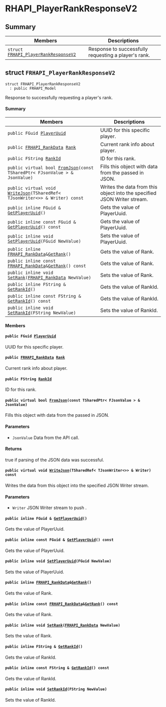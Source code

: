 # RHAPI_PlayerRankResponseV2 <a id="group__RHAPI__PlayerRankResponseV2"></a>

## Summary

 Members                        | Descriptions                                
--------------------------------|---------------------------------------------
`struct `[`FRHAPI_PlayerRankResponseV2`](#structFRHAPI__PlayerRankResponseV2) | Response to successfully requesting a player&#39;s rank.

## struct `FRHAPI_PlayerRankResponseV2` <a id="structFRHAPI__PlayerRankResponseV2"></a>

```
struct FRHAPI_PlayerRankResponseV2
  : public FRHAPI_Model
```

Response to successfully requesting a player&#39;s rank.

#### Summary

 Members                        | Descriptions                                
--------------------------------|---------------------------------------------
`public FGuid `[`PlayerUuid`](#structFRHAPI__PlayerRankResponseV2_1a10fe34359412aef124eaf028e9f318e6) | UUID for this specific player.
`public `[`FRHAPI_RankData`](RHAPI_RankData.md#structFRHAPI__RankData)` `[`Rank`](#structFRHAPI__PlayerRankResponseV2_1adf07ad32c8f17803efc173c7c9ac1da5) | Current rank info about player.
`public FString `[`RankId`](#structFRHAPI__PlayerRankResponseV2_1a1c0a9730b764c6c249de4a58491f0967) | ID for this rank.
`public virtual bool `[`FromJson`](#structFRHAPI__PlayerRankResponseV2_1a02bc6e94b724096091a0caa8caa9cbdd)`(const TSharedPtr< FJsonValue > & JsonValue)` | Fills this object with data from the passed in JSON.
`public virtual void `[`WriteJson`](#structFRHAPI__PlayerRankResponseV2_1a757f9ea037f1eceb84f3d68201898bd1)`(TSharedRef< TJsonWriter<>> & Writer) const` | Writes the data from this object into the specified JSON Writer stream.
`public inline FGuid & `[`GetPlayerUuid`](#structFRHAPI__PlayerRankResponseV2_1a174222cd630849b99fbed5f94a53cd82)`()` | Gets the value of PlayerUuid.
`public inline const FGuid & `[`GetPlayerUuid`](#structFRHAPI__PlayerRankResponseV2_1a4a3a7f6b1ee199dc903b3ba903223293)`() const` | Gets the value of PlayerUuid.
`public inline void `[`SetPlayerUuid`](#structFRHAPI__PlayerRankResponseV2_1a3d1d4732d4120a4737aaff48e76b7127)`(FGuid NewValue)` | Sets the value of PlayerUuid.
`public inline `[`FRHAPI_RankData`](RHAPI_RankData.md#structFRHAPI__RankData)` & `[`GetRank`](#structFRHAPI__PlayerRankResponseV2_1ac0bf2c0e32e464eabb65775162e0d9ba)`()` | Gets the value of Rank.
`public inline const `[`FRHAPI_RankData`](RHAPI_RankData.md#structFRHAPI__RankData)` & `[`GetRank`](#structFRHAPI__PlayerRankResponseV2_1a9294cfa6ceca4a2f6732ec959326190a)`() const` | Gets the value of Rank.
`public inline void `[`SetRank`](#structFRHAPI__PlayerRankResponseV2_1a78609598c4b8aa825012e70d10986b84)`(`[`FRHAPI_RankData`](RHAPI_RankData.md#structFRHAPI__RankData)` NewValue)` | Sets the value of Rank.
`public inline FString & `[`GetRankId`](#structFRHAPI__PlayerRankResponseV2_1a38609090cb20fc2bda2591c6b184dc8f)`()` | Gets the value of RankId.
`public inline const FString & `[`GetRankId`](#structFRHAPI__PlayerRankResponseV2_1ac8ae609b8dfc814936a2805c65d6a2b7)`() const` | Gets the value of RankId.
`public inline void `[`SetRankId`](#structFRHAPI__PlayerRankResponseV2_1a0101d12f93802b6057f0996fb60e08aa)`(FString NewValue)` | Sets the value of RankId.

#### Members

#### `public FGuid `[`PlayerUuid`](#structFRHAPI__PlayerRankResponseV2_1a10fe34359412aef124eaf028e9f318e6) <a id="structFRHAPI__PlayerRankResponseV2_1a10fe34359412aef124eaf028e9f318e6"></a>

UUID for this specific player.

#### `public `[`FRHAPI_RankData`](RHAPI_RankData.md#structFRHAPI__RankData)` `[`Rank`](#structFRHAPI__PlayerRankResponseV2_1adf07ad32c8f17803efc173c7c9ac1da5) <a id="structFRHAPI__PlayerRankResponseV2_1adf07ad32c8f17803efc173c7c9ac1da5"></a>

Current rank info about player.

#### `public FString `[`RankId`](#structFRHAPI__PlayerRankResponseV2_1a1c0a9730b764c6c249de4a58491f0967) <a id="structFRHAPI__PlayerRankResponseV2_1a1c0a9730b764c6c249de4a58491f0967"></a>

ID for this rank.

#### `public virtual bool `[`FromJson`](#structFRHAPI__PlayerRankResponseV2_1a02bc6e94b724096091a0caa8caa9cbdd)`(const TSharedPtr< FJsonValue > & JsonValue)` <a id="structFRHAPI__PlayerRankResponseV2_1a02bc6e94b724096091a0caa8caa9cbdd"></a>

Fills this object with data from the passed in JSON.

#### Parameters
* `JsonValue` Data from the API call.

#### Returns
true if parsing of the JSON data was successful.

#### `public virtual void `[`WriteJson`](#structFRHAPI__PlayerRankResponseV2_1a757f9ea037f1eceb84f3d68201898bd1)`(TSharedRef< TJsonWriter<>> & Writer) const` <a id="structFRHAPI__PlayerRankResponseV2_1a757f9ea037f1eceb84f3d68201898bd1"></a>

Writes the data from this object into the specified JSON Writer stream.

#### Parameters
* `Writer` JSON Writer stream to push .

#### `public inline FGuid & `[`GetPlayerUuid`](#structFRHAPI__PlayerRankResponseV2_1a174222cd630849b99fbed5f94a53cd82)`()` <a id="structFRHAPI__PlayerRankResponseV2_1a174222cd630849b99fbed5f94a53cd82"></a>

Gets the value of PlayerUuid.

#### `public inline const FGuid & `[`GetPlayerUuid`](#structFRHAPI__PlayerRankResponseV2_1a4a3a7f6b1ee199dc903b3ba903223293)`() const` <a id="structFRHAPI__PlayerRankResponseV2_1a4a3a7f6b1ee199dc903b3ba903223293"></a>

Gets the value of PlayerUuid.

#### `public inline void `[`SetPlayerUuid`](#structFRHAPI__PlayerRankResponseV2_1a3d1d4732d4120a4737aaff48e76b7127)`(FGuid NewValue)` <a id="structFRHAPI__PlayerRankResponseV2_1a3d1d4732d4120a4737aaff48e76b7127"></a>

Sets the value of PlayerUuid.

#### `public inline `[`FRHAPI_RankData`](RHAPI_RankData.md#structFRHAPI__RankData)` & `[`GetRank`](#structFRHAPI__PlayerRankResponseV2_1ac0bf2c0e32e464eabb65775162e0d9ba)`()` <a id="structFRHAPI__PlayerRankResponseV2_1ac0bf2c0e32e464eabb65775162e0d9ba"></a>

Gets the value of Rank.

#### `public inline const `[`FRHAPI_RankData`](RHAPI_RankData.md#structFRHAPI__RankData)` & `[`GetRank`](#structFRHAPI__PlayerRankResponseV2_1a9294cfa6ceca4a2f6732ec959326190a)`() const` <a id="structFRHAPI__PlayerRankResponseV2_1a9294cfa6ceca4a2f6732ec959326190a"></a>

Gets the value of Rank.

#### `public inline void `[`SetRank`](#structFRHAPI__PlayerRankResponseV2_1a78609598c4b8aa825012e70d10986b84)`(`[`FRHAPI_RankData`](RHAPI_RankData.md#structFRHAPI__RankData)` NewValue)` <a id="structFRHAPI__PlayerRankResponseV2_1a78609598c4b8aa825012e70d10986b84"></a>

Sets the value of Rank.

#### `public inline FString & `[`GetRankId`](#structFRHAPI__PlayerRankResponseV2_1a38609090cb20fc2bda2591c6b184dc8f)`()` <a id="structFRHAPI__PlayerRankResponseV2_1a38609090cb20fc2bda2591c6b184dc8f"></a>

Gets the value of RankId.

#### `public inline const FString & `[`GetRankId`](#structFRHAPI__PlayerRankResponseV2_1ac8ae609b8dfc814936a2805c65d6a2b7)`() const` <a id="structFRHAPI__PlayerRankResponseV2_1ac8ae609b8dfc814936a2805c65d6a2b7"></a>

Gets the value of RankId.

#### `public inline void `[`SetRankId`](#structFRHAPI__PlayerRankResponseV2_1a0101d12f93802b6057f0996fb60e08aa)`(FString NewValue)` <a id="structFRHAPI__PlayerRankResponseV2_1a0101d12f93802b6057f0996fb60e08aa"></a>

Sets the value of RankId.

